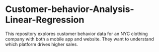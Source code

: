 # Customer-behavior-Analysis-Linear-Regression
This repository explores customer behavior data for an NYC clothing company with both a mobile app and website. They want to understand which platform drives higher sales.
